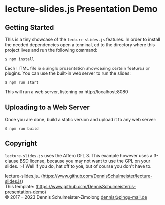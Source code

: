 lecture-slides.js Presentation Demo
===================================

Getting Started
---------------

This is a tiny showcase of the `lecture-slides.js` features. In order to install
the needed dependencies open a terminal, cd to the directory where this project
lives and run the following command:

    $ npm install

Each HTML file is a single presentation showcasing certain features or plugins.
You can use the built-in web server to run the slides:

    $ npm run start

This will run a web server, listening on http://localhost:8080

Uploading to a Web Server
-------------------------

Once you are done, build a static version and upload it to any web server:

    $ npm run build

Copyright
---------

`lecture-slides.js` uses the Affero GPL 3. This example however uses a
3-clause BSD license, because you may not want to use the GPL on your slides.
:-) Well if you do, hat off to you, but of course you don't have to.

lecture-slides.js_ (https://www.github.com/DennisSchulmeister/lecture-slides.js) <br/>
This template: (https://www.github.com/DennisSchulmeister/ls-presentation-demo) <br/>
© 2017 – 2023 Dennis Schulmeister-Zimolong <dennis@pingu-mail.de>
